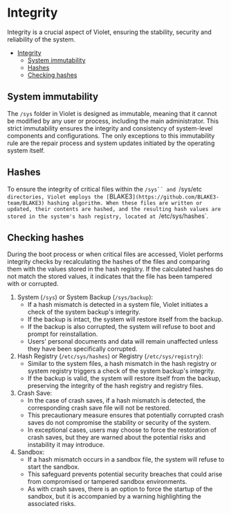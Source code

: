 # Integrity
Integrity is a crucial aspect of Violet, ensuring the stability, security
and reliability of the system.

- [Integrity](#integrity)
  - [System immutability](#system-immutability)
  - [Hashes](#hashes)
  - [Checking hashes](#checking-hashes)

## System immutability
The `/sys` folder in Violet is designed as immutable, meaning that
it cannot be modified by any user or process, including the main administrator.
This strict immutability ensures the integrity and consistency of system-level
components and configurations. The only exceptions to this immutability rule are the
repair process and system updates initiated by the operating system itself.

## Hashes
To ensure the integrity of critical files within the `/sys`` and `/sys/etc` directories,
Violet employs the [`BLAKE3`](https://github.com/BLAKE3-team/BLAKE3) hashing algorithm.
When these files are written or updated, their contents are hashed, and the resulting
hash values are stored in the system's hash registry, located at `/etc/sys/hashes`.

## Checking hashes
During the boot process or when critical files are accessed, Violet performs integrity
checks by recalculating the hashes of the files and comparing them with the values stored
in the hash registry. If the calculated hashes do not match the stored values, it
indicates that the file has been tampered with or corrupted.

1. System (`/sys`) or System Backup (`/sys/backup`):
   - If a hash mismatch is detected in a system file, Violet initiates a check of the system backup's integrity.
   - If the backup is intact, the system will restore itself from the backup.
   - If the backup is also corrupted, the system will refuse to boot and prompt for reinstallation.
   - Users' personal documents and data will remain unaffected unless they have been specifically corrupted.
2. Hash Registry (`/etc/sys/hashes`) or Registry (`/etc/sys/registry`):
   - Similar to the system files, a hash mismatch in the hash registry or system registry triggers a check of the system backup's integrity.
   - If the backup is valid, the system will restore itself from the backup, preserving the integrity of the hash registry and registry files.
3. Crash Save:
   - In the case of crash saves, if a hash mismatch is detected, the corresponding crash save file will not be restored.
   - This precautionary measure ensures that potentially corrupted crash saves do not compromise the stability or security of the system.
   - In exceptional cases, users may choose to force the restoration of crash saves, but they are warned about the potential risks and instability it may introduce.
4. Sandbox:
    - If a hash mismatch occurs in a sandbox file, the system will refuse to start the sandbox.
    - This safeguard prevents potential security breaches that could arise from compromised or tampered sandbox environments.
    - As with crash saves, there is an option to force the startup of the sandbox, but it is accompanied by a warning highlighting the associated risks.